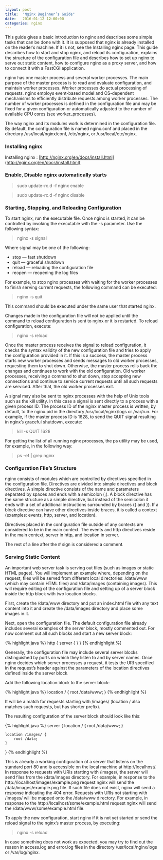 ```yaml
---
layout: post
title:  "Nginx Beginner’s Guide"
date:   2016-01-12 12:00:00
categories: nginx
---
```


This guide gives a basic introduction to nginx and describes some simple tasks that can be done with it. It is supposed that nginx is already installed on the reader’s machine. If it is not, see the Installing nginx page. This guide describes how to start and stop nginx, and reload its configuration, explains the structure of the configuration file and describes how to set up nginx to serve out static content, how to configure nginx as a proxy server, and how to connect it with a FastCGI application.

nginx has one master process and several worker processes. The main purpose of the master process is to read and evaluate configuration, and maintain worker processes. Worker processes do actual processing of requests. nginx employs event-based model and OS-dependent mechanisms to efficiently distribute requests among worker processes. The number of worker processes is defined in the configuration file and may be fixed for a given configuration or automatically adjusted to the number of available CPU cores (see worker_processes).

The way nginx and its modules work is determined in the configuration file. By default, the configuration file is named nginx.conf and placed in the directory /usr/local/nginx/conf, /etc/nginx, or /usr/local/etc/nginx. 

### Installing nginx

Installing nginx : [http://nginx.org/en/docs/install.html](http://nginx.org/en/docs/install.html)

### Enable, Disable nginx automatically starts

> sudo update-rc.d -f nginx enable

> sudo update-rc.d -f nginx disable

### Starting, Stopping, and Reloading Configuration

To start nginx, run the executable file. Once nginx is started, it can be controlled by invoking the executable with the -s parameter. Use the following syntax: 

> nginx -s signal

Where signal may be one of the following: 

- stop — fast shutdown
- quit — graceful shutdown
- reload — reloading the configuration file
- reopen — reopening the log files

For example, to stop nginx processes with waiting for the worker processes to finish serving current requests, the following command can be executed: 

> nginx -s quit

This command should be executed under the same user that started nginx.

Changes made in the configuration file will not be applied until the command to reload configuration is sent to nginx or it is restarted. To reload configuration, execute: 

> nginx -s reload

Once the master process receives the signal to reload configuration, it checks the syntax validity of the new configuration file and tries to apply the configuration provided in it. If this is a success, the master process starts new worker processes and sends messages to old worker processes, requesting them to shut down. Otherwise, the master process rolls back the changes and continues to work with the old configuration. Old worker processes, receiving a command to shut down, stop accepting new connections and continue to service current requests until all such requests are serviced. After that, the old worker processes exit.

A signal may also be sent to nginx processes with the help of Unix tools such as the kill utility. In this case a signal is sent directly to a process with a given process ID. The process ID of the nginx master process is written, by default, to the nginx.pid in the directory /usr/local/nginx/logs or /var/run. For example, if the master process ID is 1628, to send the QUIT signal resulting in nginx’s graceful shutdown, execute: 

> kill -s QUIT 1628

For getting the list of all running nginx processes, the ps utility may be used, for example, in the following way: 

> ps -ef | grep nginx

### Configuration File’s Structure

nginx consists of modules which are controlled by directives specified in the configuration file. Directives are divided into simple directives and block directives. A simple directive consists of the name and parameters separated by spaces and ends with a semicolon (;). A block directive has the same structure as a simple directive, but instead of the semicolon it ends with a set of additional instructions surrounded by braces ({ and }). If a block directive can have other directives inside braces, it is called a context (examples: events, http, server, and location). 

Directives placed in the configuration file outside of any contexts are considered to be in the main context. The events and http directives reside in the main context, server in http, and location in server.

The rest of a line after the # sign is considered a comment. 

### Serving Static Content

An important web server task is serving out files (such as images or static HTML pages). You will implement an example where, depending on the request, files will be served from different local directories: /data/www (which may contain HTML files) and /data/images (containing images). This will require editing of the configuration file and setting up of a server block inside the http block with two location blocks.

First, create the /data/www directory and put an index.html file with any text content into it and create the /data/images directory and place some images in it.

Next, open the configuration file. The default configuration file already includes several examples of the server block, mostly commented out. For now comment out all such blocks and start a new server block: 

{% highlight java %}
http {
    server {
    }
}
{% endhighlight %}

Generally, the configuration file may include several server blocks distinguished by ports on which they listen to and by server names. Once nginx decides which server processes a request, it tests the URI specified in the request’s header against the parameters of the location directives defined inside the server block. 

Add the following location block to the server block: 

{% highlight java %}
location / {
    root /data/www;
}
{% endhighlight %}

It will be a match for requests starting with /images/ (location / also matches such requests, but has shorter prefix).

The resulting configuration of the server block should look like this: 

{% highlight java %}
server {
    location / {
        root /data/www;
    }

    location /images/ {
        root /data;
    }
}
{% endhighlight %}

This is already a working configuration of a server that listens on the standard port 80 and is accessible on the local machine at http://localhost/. In response to requests with URIs starting with /images/, the server will send files from the /data/images directory. For example, in response to the http://localhost/images/example.png request nginx will send the /data/images/example.png file. If such file does not exist, nginx will send a response indicating the 404 error. Requests with URIs not starting with /images/ will be mapped onto the /data/www directory. For example, in response to the http://localhost/some/example.html request nginx will send the /data/www/some/example.html file.

To apply the new configuration, start nginx if it is not yet started or send the reload signal to the nginx’s master process, by executing: 

> nginx -s reload

In case something does not work as expected, you may try to find out the reason in access.log and error.log files in the directory /usr/local/nginx/logs or /var/log/nginx. 
